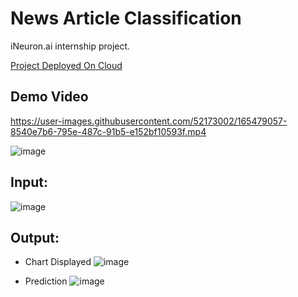 # News Article Classification

iNeuron.ai internship project.

[Project Deployed On Cloud](https://share.streamlit.io/rajatrc1705/news-article-sorting/main/main.py)

## Demo Video 

https://user-images.githubusercontent.com/52173002/165479057-8540e7b6-795e-487c-91b5-e152bf10593f.mp4



![image](https://user-images.githubusercontent.com/52173002/164449948-dc813897-77a6-44fc-a912-3964dd4ef843.png)

## Input:
  ![image](https://user-images.githubusercontent.com/52173002/164450150-32531384-c3a8-4c41-a0c8-e150830241c0.png)

## Output:
  - Chart Displayed
     ![image](https://user-images.githubusercontent.com/52173002/164450188-ddea5ad9-932b-48bc-afb2-372e57cee4d0.png)

  - Prediction
      ![image](https://user-images.githubusercontent.com/52173002/164450221-22a6a9ea-bcf1-4e2e-8c3d-3a4849b9e2ee.png)
